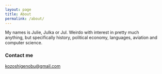 ```yaml
---
layout: page
title: About
permalink: /about/
---
```

My names is Julie, Julka or Jul. Weirdo with interest in pretty much anything, but specifically history, political economy, languages, aviation and computer science.

### Contact me

[kozoshigenobu@gmail.com](mailto:kozoshigenobu@gmail.com)
